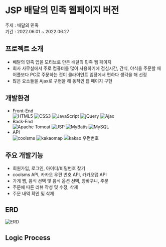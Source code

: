 # JSP 배달의 민족 웹페이지 버전
주제 : 배달의 민족<br>
기간 : 2022.06.01 ~ 2022.06.27
## 프로젝트 소개
* 배달의 민족 앱을 모티브로 만든 배달의 민족 웹 페이지
* 회사 사무실에서 주로 컴퓨터를 많이 사용하기에 점심시간, 간식, 야식을 주문할 때 어플보다 PC로 주문하는 것이 클라이언트 입장에서 편하다 생각을 해 선정
* 많은 요소들을 Ajax로 구현을 해 동적인 웹 페이지 구현
## 개발환경
* Front-End<br>
![HTML5](https://img.shields.io/badge/html5-%23E34F26.svg?style=for-the-badge&logo=html5&logoColor=white) ![CSS3](https://img.shields.io/badge/css3-%231572B6.svg?style=for-the-badge&logo=css3&logoColor=white) ![JavaScript](https://img.shields.io/badge/javascript-%23323330.svg?style=for-the-badge&logo=javascript&logoColor=%23F7DF1E) ![jQuery](https://img.shields.io/badge/jquery-%230769AD.svg?style=for-the-badge&logo=jquery&logoColor=white) ![Ajax](https://img.shields.io/badge/Ajax-258CCF?style=for-the-badge&logo=&logoColor=white)<br>
* Back-End<br>
![Apache Tomcat](https://img.shields.io/badge/apache%20tomcat-%23F8DC75.svg?style=for-the-badge&logo=apache-tomcat&logoColor=black) ![JSP](https://img.shields.io/badge/JSP-E56F1F?style=for-the-badge&logo=&logoColor=white) ![MyBatis](https://img.shields.io/badge/MyBatis-5D4849?style=for-the-badge&logo=&logoColor=white) ![MySQL](https://img.shields.io/badge/mysql-4479A1?style=for-the-badge&logo=mysql&logoColor=white)
* API<br>
![coolsms](https://img.shields.io/badge/coolsms-6199D2?style=for-the-badge&logo=&logoColor=black) ![kakaomap](https://img.shields.io/badge/kakaomap-FAE100?style=for-the-badge&logo=&logoColor=black) ![kakao 우편번호](https://img.shields.io/badge/kakao우편번호-FAE100?style=for-the-badge&logo=&logoColor=black)
## 주요 개발기능
* 회원가입, 로그인, 아이디/비밀번호 찾기
* coolsms API, 카카오 우편 번호 API, 카카오맵 API
* 가게 찜, 음식 선택 및 음식 옵션 선택, 장바구니, 주문
* 주문에 따른 리뷰 작성 및 수정, 삭제
* 주문 내역 확인 및 삭제
## ERD
![ERD](https://user-images.githubusercontent.com/75529454/181455155-e91baebe-3f98-4c8b-90f1-2cc881e89312.png)
## Logic Process
